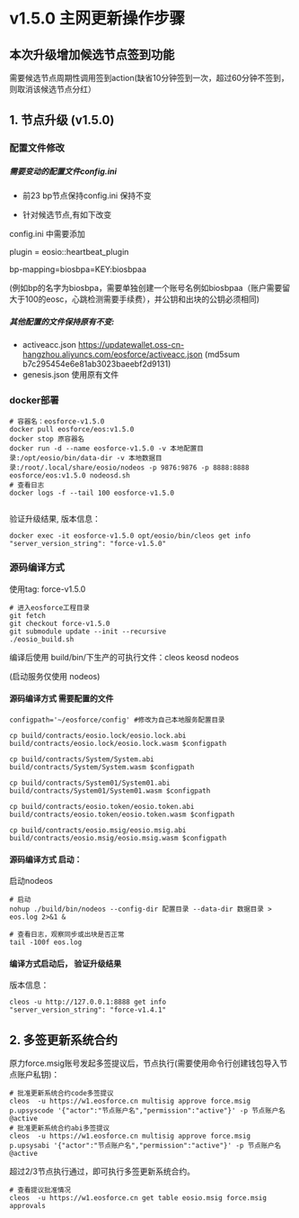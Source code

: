 # v1.5.0 主网更新操作步骤



## 本次升级增加候选节点签到功能

需要候选节点周期性调用签到action(缺省10分钟签到一次，超过60分钟不签到，则取消该候选节点分红）



## 1. 节点升级 (v1.5.0)

### 配置文件修改

##### 需要变动的配置文件config.ini

- 前23 bp节点保持config.ini 保持不变

- 针对候选节点,有如下改变

config.ini 中需要添加 

plugin = eosio::heartbeat_plugin

bp-mapping=biosbpa=KEY:biosbpaa

(例如bp的名字为biosbpa，需要单独创建一个账号名例如biosbpaa（账户需要留大于100的eosc，心跳检测需要手续费），并公钥和出块的公钥必须相同)

##### 其他配置的文件保持原有不变:

- activeacc.json https://updatewallet.oss-cn-hangzhou.aliyuncs.com/eosforce/activeacc.json (md5sum b7c295454e6e81ab3023baeebf2d9131)
- genesis.json 使用原有文件
	

### docker部署

```
# 容器名：eosforce-v1.5.0
docker pull eosforce/eos:v1.5.0
docker stop 原容器名
docker run -d --name eosforce-v1.5.0 -v 本地配置目录:/opt/eosio/bin/data-dir -v 本地数据目录:/root/.local/share/eosio/nodeos -p 9876:9876 -p 8888:8888 eosforce/eos:v1.5.0 nodeosd.sh
# 查看日志
docker logs -f --tail 100 eosforce-v1.5.0
    
```
验证升级结果, 版本信息：
```shell
docker exec -it eosforce-v1.5.0 opt/eosio/bin/cleos get info
"server_version_string": "force-v1.5.0"
```

### 源码编译方式
使用tag: force-v1.5.0

```shell
# 进入eosforce工程目录
git fetch
git checkout force-v1.5.0
git submodule update --init --recursive
./eosio_build.sh
```

编译后使用 build/bin/下生产的可执行文件：cleos  keosd  nodeos

(启动服务仅使用 nodeos)

#### 源码编译方式 需要配置的文件
```shell
configpath='~/eosforce/config' #修改为自己本地服务配置目录

cp build/contracts/eosio.lock/eosio.lock.abi  build/contracts/eosio.lock/eosio.lock.wasm $configpath

cp build/contracts/System/System.abi build/contracts/System/System.wasm $configpath

cp build/contracts/System01/System01.abi build/contracts/System01/System01.wasm $configpath

cp build/contracts/eosio.token/eosio.token.abi build/contracts/eosio.token/eosio.token.wasm $configpath

cp build/contracts/eosio.msig/eosio.msig.abi build/contracts/eosio.msig/eosio.msig.wasm $configpath
```

#### 源码编译方式 启动：
启动nodeos

```shell
# 启动
nohup ./build/bin/nodeos --config-dir 配置目录 --data-dir 数据目录 > eos.log 2>&1 &

# 查看日志，观察同步或出块是否正常
tail -100f eos.log
```

#### 编译方式启动后， 验证升级结果
版本信息：

```shell
cleos -u http://127.0.0.1:8888 get info
"server_version_string": "force-v1.4.1"
```




## 2. 多签更新系统合约

原力force.msig账号发起多签提议后，节点执行(需要使用命令行创建钱包导入节点账户私钥)：

```shell
# 批准更新系统合约code多签提议
cleos  -u https://w1.eosforce.cn multisig approve force.msig p.upsyscode '{"actor":"节点账户名","permission":"active"}' -p 节点账户名@active
# 批准更新系统合约abi多签提议
cleos  -u https://w1.eosforce.cn multisig approve force.msig p.upsysabi '{"actor":"节点账户名","permission":"active"}' -p 节点账户名@active
```
超过2/3节点执行通过，即可执行多签更新系统合约。

```shell
# 查看提议批准情况
cleos  -u https://w1.eosforce.cn get table eosio.msig force.msig approvals
```

